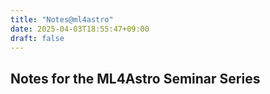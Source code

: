 ```yaml
---
title: "Notes@ml4astro"
date: 2025-04-03T18:55:47+09:00
draft: false
---
```



## Notes for the ML4Astro Seminar Series

